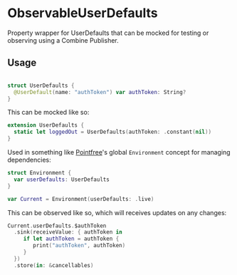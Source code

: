 # ObservableUserDefaults
Property wrapper for UserDefaults that can be mocked for testing or observing using a Combine Publisher.

## Usage
```swift

struct UserDefaults {
  @UserDefault(name: "authToken") var authToken: String?
}
```

This can be mocked like so:

```swift
extension UserDefaults {
  static let loggedOut = UserDefaults(authToken: .constant(nil))
}

```

Used in something like [Pointfree](https://www.pointfree.co)'s global `Environment` concept for managing dependencies:

```swift
struct Environment {
  var userDefaults: UserDefaults
}

var Current = Environment(userDefaults: .live)

```

This can be observed like so, which will receives updates on any changes:

```swift
Current.userDefaults.$authToken
  .sink(receiveValue: { authToken in
     if let authToken = authToken {
        print("authToken", authToken)
     }
  })
  .store(in: &cancellables)

```
